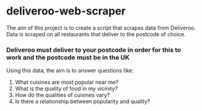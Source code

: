 # deliveroo-web-scraper 
The aim of this project is to create a script that scrapes data from Deliveroo. Data is scraped on all restaurants that deliver to the postcode of choice.
### Deliveroo must deliver to your postcode in order for this to work and the postcode must be in the UK

Using this data, the aim is to answer questions like: 
1. What cuisines are most popular near me? 
2. What is the quality of food in my vicinity?
3. How do the qualities of cuisines vary? 
4. Is there a relationship between popularity and quality?
